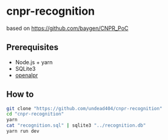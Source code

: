 # cnpr-recognition
based on https://github.com/baygen/CNPR_PoC

## Prerequisites
* Node.js + yarn
* SQLite3
* [openalpr](https://github.com/openalpr/openalpr)
## How to
```bash
git clone "https://github.com/undead404/cnpr-recognition"
cd "cnpr-recognition"
yarn
cat "recognition.sql" | sqlite3 "../recognition.db"
yarn run dev
```
